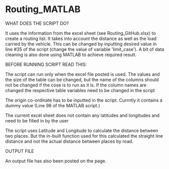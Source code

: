 # Routing_MATLAB

WHAT DOES THE SCRIPT DO?

It uses the information from the excel sheet (see Routing_GitHub.xlsx) to create a routing list. It takes into account the distance as well as the load carried by the vehicle. This can be changed by inputting desired value in line #35 of the script (change the value of variable 'limit_case'). A bit of data cleaning is also done using MATLAB to achieve required result.


BEFORE RUNNING SCRIPT READ THIS:

The script can run only when the excel file posted is used. The values and the size of the table can be changed, but the name of the columns should not be changed if the cose is to run as it is. If the column names are changed the respective table variables need to be changed in the script

The origin co-ordinate has to be inputted in the script. Currntly it contains a dummy value (Line 98 of the MATLAB script.)

The current excel sheet does not contain any latitudes and longitudes and need to be filled in by the user

The script uses Latitude and Longitude to calculate the distance between two places. But the in-built function used for this calculated the straight line distance and not the actual distance between places by road.

OUTPUT FILE

An output file has also been posted on the page. 


